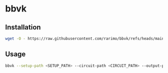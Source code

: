 # bbvk

## Installation

```bash
wget -O - https://raw.githubusercontent.com/rarimo/bbvk/refs/heads/main/install.sh | bash
```

## Usage

```bash
bbvk --setup-path <SETUP_PATH> --circuit-path <CIRCUIT_PATH> --output-path <OUTPUT_PATH>
```
